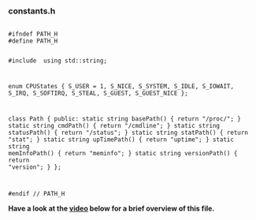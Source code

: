 
### constants.h

<code>
#ifndef PATH_H
#define PATH_H

#include <string>
using std::string;

enum CPUStates {
    S_USER = 1,
    S_NICE,
    S_SYSTEM,
    S_IDLE,
    S_IOWAIT,
    S_IRQ,
    S_SOFTIRQ,
    S_STEAL,
    S_GUEST,
    S_GUEST_NICE
};

class Path {
    public:
        static string basePath() 
        {
            return "/proc/";
        }
        static string cmdPath()
        {
            return "/cmdline";
        }
        static string statusPath()
        {
            return "/status";
        }
        static string statPath()
        {
            return "stat";
        }
        static string upTimePath()
        {
            return "uptime";
        }
        static string memInfoPath()
        {
            return "meminfo";
        }
        static string versionPath()
        {
            return "version";
        }
};

#endif // PATH_H
</code>

<strong>Have a look at the [video](https://www.bootcampai.org/courses/c-developer-nanodegree-program/lesson/07-constants-h/) below for a brief overview of this file.</strong>
